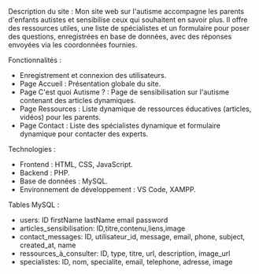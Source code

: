 Description du site : Mon site web sur l'autisme accompagne les parents d'enfants autistes et sensibilise ceux qui souhaitent en savoir plus. Il offre des ressources utiles, une liste de spécialistes et un formulaire pour poser des questions, enregistrées en base de données, avec des réponses envoyées via les coordonnées fournies.

Fonctionnalités :
- Enregistrement et connexion des utilisateurs.
- Page Accueil : Présentation globale du site.
- Page C'est quoi Autisme ? : Page de sensibilisation sur l'autisme contenant des articles dynamiques.
- Page Ressources : Liste dynamique de ressources éducatives (articles, vidéos) pour les parents.
- Page Contact : Liste des spécialistes dynamique et formulaire dynamique pour contacter des experts.

Technologies :

- Frontend : HTML, CSS, JavaScript.
- Backend : PHP.
- Base de données : MySQL.
- Environnement de développement : VS Code, XAMPP.

Tables MySQL :

- users: ID firstName lastName email password
- articles_sensibilisation: ID,titre,contenu,liens,image
- contact_messages: ID, utilisateur_id, message, email, phone, subject, created_at, name
- ressources_à_consulter: ID, type, titre, url, description, image_url
- specialistes: ID, nom, specialite, email, telephone, adresse, image
